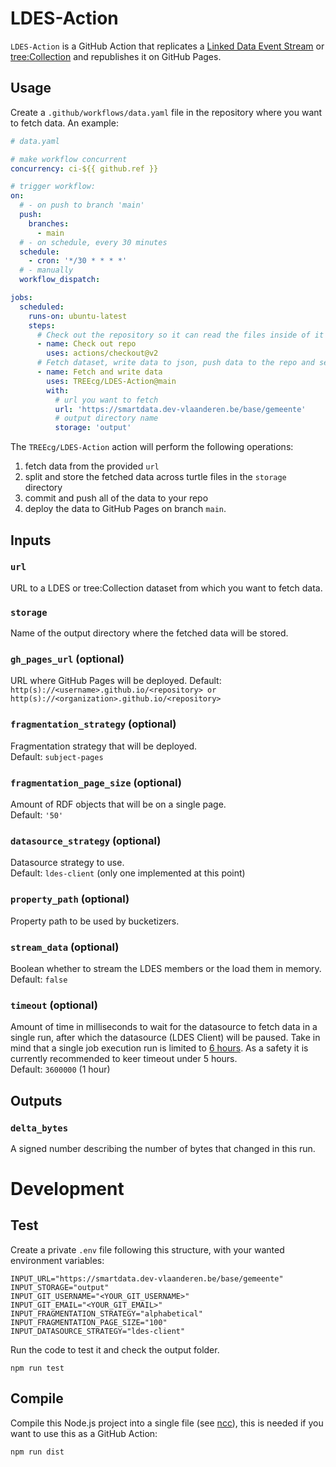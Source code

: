 # LDES-Action

`LDES-Action` is a GitHub Action that replicates a
[Linked Data Event Stream](https://w3id.org/ldes/specification)
or [tree:Collection](https://w3id.org/tree/specification) and republishes it on GitHub Pages.

## Usage

Create a `.github/workflows/data.yaml` file in the repository where you want to fetch data. An example:

```yaml
# data.yaml

# make workflow concurrent
concurrency: ci-${{ github.ref }}

# trigger workflow:
on:
  # - on push to branch 'main'
  push:
    branches:
      - main
  # - on schedule, every 30 minutes
  schedule:
    - cron: '*/30 * * * *'
  # - manually 
  workflow_dispatch:

jobs:
  scheduled:
    runs-on: ubuntu-latest
    steps:
      # Check out the repository so it can read the files inside of it and do other operations
      - name: Check out repo
        uses: actions/checkout@v2
      # Fetch dataset, write data to json, push data to the repo and setup GitHub Pages
      - name: Fetch and write data
        uses: TREEcg/LDES-Action@main
        with:
          # url you want to fetch
          url: 'https://smartdata.dev-vlaanderen.be/base/gemeente'
          # output directory name 
          storage: 'output'
```

The `TREEcg/LDES-Action` action will perform the following operations:
1. fetch data from the provided `url`
2. split and store the fetched data across turtle files in the `storage` directory
3. commit and push all of the data to your repo
4. deploy the data to GitHub Pages on branch `main`.

## Inputs

### `url`

URL to a LDES or tree:Collection dataset from which you want to fetch data.

### `storage`

Name of the output directory where the fetched data will be stored.

### `gh_pages_url` (optional)

URL where GitHub Pages will be deployed.
Default: `http(s)://<username>.github.io/<repository> or http(s)://<organization>.github.io/<repository>`

### `fragmentation_strategy` (optional)

Fragmentation strategy that will be deployed.  
Default: `subject-pages`

### `fragmentation_page_size` (optional)

Amount of RDF objects that will be on a single page.  
Default: `'50'`

### `datasource_strategy` (optional)

Datasource strategy to use.  
Default: `ldes-client` (only one implemented at this point)

### `property_path` (optional)

Property path to be used by bucketizers.

### `stream_data` (optional)

Boolean whether to stream the LDES members or the load them in memory.  
Default: `false`

### `timeout` (optional)

Amount of time in milliseconds to wait for the datasource to fetch data in a single run, after which the datasource (LDES Client) will be paused. Take in mind that a single job execution run is limited to [6 hours](https://docs.github.com/en/actions/learn-github-actions/usage-limits-billing-and-administration). As a safety it is currently recommended to keer timeout under 5 hours.  
Default: `3600000` (1 hour)

## Outputs

### `delta_bytes`

A signed number describing the number of bytes that changed in this run.

# Development
## Test
Create a private `.env` file following this structure, with your wanted environment variables:

```
INPUT_URL="https://smartdata.dev-vlaanderen.be/base/gemeente"
INPUT_STORAGE="output"
INPUT_GIT_USERNAME="<YOUR_GIT_USERNAME>"
INPUT_GIT_EMAIL="<YOUR_GIT_EMAIL>"
INPUT_FRAGMENTATION_STRATEGY="alphabetical"
INPUT_FRAGMENTATION_PAGE_SIZE="100"
INPUT_DATASOURCE_STRATEGY="ldes-client"
```

Run the code to test it and check the output folder.

`npm run test`

## Compile
Compile this Node.js project into a single file (see [ncc](https://github.com/vercel/ncc)), this is needed if you want to use this as a GitHub Action:

`npm run dist`
